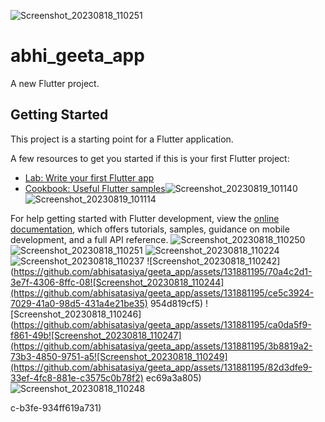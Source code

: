 ![Screenshot_20230818_110251](https://github.com/abhisatasiya/geeta_app/assets/131881195/07ce301c-a62b-43f1-a77b-d5973c555280)
# abhi_geeta_app

A new Flutter project.

## Getting Started

This project is a starting point for a Flutter application.

A few resources to get you started if this is your first Flutter project:

- [Lab: Write your first Flutter app](https://docs.flutter.dev/get-started/codelab)
- [Cookbook: Useful Flutter samples](https://docs.flutter.dev/cookbook)![Screenshot_20230819_101140](https://github.com/abhisatasiya/geeta_app/assets/131881195/dc8609af-0427-4aa0-9598-aa682f177d22)
![Screenshot_20230819_101114](https://github.com/abhisatasiya/geeta_app/assets/131881195/f06407ff-5f41-471b-a463-0fd81f39c374)


For help getting started with Flutter development, view the
[online documentation](https://docs.flutter.dev/), which offers tutorials,
samples, guidance on mobile development, and a full API reference.
![Screenshot_20230818_110250](https://github.com/abhisatasiya/geeta_app/assets/131881195/e4f0d9aa-f9a8-4feb-9350-50fe1294b7a8)
![Screenshot_20230818_110251](https://github.com/abhisatasiya/geeta_app/assets/131881195/b11b3b5f-c315-4361-ac06-3ed774f433ec)
![Screenshot_20230818_110224](https://github.com/abhisatasiya/geeta_app/assets/131881195/1c79d576-4326-469f-b409-d55948282636)
![Screenshot_20230818_110237](https://github.com/abhisatasiya/geeta_app/assets/131881195/63af33f3-efce-46c4-be44-302622f2c65d)
![Screenshot_20230818_110242](https://github.com/abhisatasiya/geeta_app/assets/131881195/70a4c2d1-3e7f-4306-8ffc-08![Screenshot_20230818_110244](https://github.com/abhisatasiya/geeta_app/assets/131881195/ce5c3924-7029-41a0-98d5-431a4e21be35)
954d819cf5)
![Screenshot_20230818_110246](https://github.com/abhisatasiya/geeta_app/assets/131881195/ca0da5f9-f861-49b![Screenshot_20230818_110247](https://github.com/abhisatasiya/geeta_app/assets/131881195/3b8819a2-73b3-4850-9751-a5![Screenshot_20230818_110249](https://github.com/abhisatasiya/geeta_app/assets/131881195/82d3dfe9-33ef-4fc8-881e-c3575c0b78f2)
ec69a3a805)![Screenshot_20230818_110248](https://github.com/abhisatasiya/geeta_app/assets/131881195/dc6aec7b-238d-4243-93f0-f47c52930c6b)

c-b3fe-934ff619a731)
